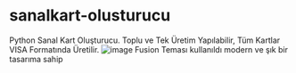 # sanalkart-olusturucu
Python Sanal Kart Oluşturucu. Toplu ve Tek Üretim Yapılabilir, Tüm Kartlar VISA Formatında Üretilir.
![image](https://github.com/mebularts/sanalkart-olusturucu/assets/113755353/3ff269ed-6042-4874-be91-73d8a9169930)
Fusion Teması kullanıldı modern ve şık bir tasarıma sahip
